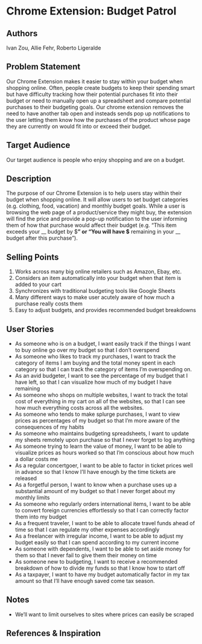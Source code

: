 # Chrome Extension: Budget Patrol

## Authors

Ivan Zou,
Allie Fehr,
Roberto Ligeralde

## Problem Statement

Our Chrome Extension makes it easier to stay within your budget when shopping online. Often, people create budgets to keep their spending smart but have difficulty tracking how their potential purchases fit into their budget or need to manually open up a spreadsheet and compare potential purchases to their budgeting goals. Our chrome extension removes the need to have another tab open and insteads sends pop up notifications to the user letting them know how the purchases of the product whose page they are currently on would fit into or exceed their budget. 

## Target Audience

Our target audience is people who enjoy shopping and are on a budget.

## Description

The purpose of our Chrome Extension is to help users stay within their budget when shopping online. It will allow users to set budget categories (e.g. clothing, food, vacation) and monthly budget goals. While a user is browsing the web page of a product/service they might buy, the extension will find the price and provide a pop-up notification to the user informing them of how that purchase would affect their budget (e.g. “This item exceeds your __ budget by $__” or “You will have $__ remaining in your __ budget after this purchase”).

## Selling Points

1. Works across many big online retailers such as Amazon, Ebay, etc.
2. Considers an item automatically into your budget when that item is added to your cart
3. Synchronizes with traditional budgeting tools like Google Sheets
4. Many different ways to make user acutely aware of how much a purchase really costs them
5. Easy to adjust budgets, and provides recommended budget breakdowns

## User Stories

- As someone who is on a budget, I want easily track if the things I want to buy online go over my budget so that I don’t overspend
- As someone who likes to track my purchases, I want to track the category of items I am buying and the total money spent in each category so that I can track the category of items I’m overspending on.
- As an avid budgeter, I want to see the percentage of my budget that I have left, so that I can visualize how much of my budget I have remaining
- As someone who shops on multiple websites, I want to track the total cost of everything in my cart on all of the websites, so that I can see how much everything costs across all the websites.
- As someone who tends to make splurge purchases, I want to view prices as percentages of my budget so that I’m more aware of the consequences of my habits
- As someone who maintains budgeting spreadsheets, I want to update my sheets remotely upon purchase so that I never forget to log anything
- As someone trying to learn the value of money, I want to be able to visualize prices as hours worked so that I’m conscious about how much a dollar costs me
- As a regular concertgoer, I want to be able to factor in ticket prices well in advance so that I know I’ll have enough by the time tickets are released
- As a forgetful person, I want to know when a purchase uses up a substantial amount of my budget so that I never forget about my monthly limits
- As someone who regularly orders international items, I want to be able to convert foreign currencies effortlessly so that I can correctly factor them into my budget
- As a frequent traveler, I want to be able to allocate travel funds ahead of time so that I can regulate my other expenses accordingly
- As a freelancer with irregular income, I want to be able to adjust my budget easily so that I can spend according to my current income
- As someone with dependents, I want to be able to set aside money for them so that I never fail to give them their money on time
- As someone new to budgeting, I want to receive a recommended breakdown of how to divide my funds so that I know how to start off
- As a taxpayer, I want to have my budget automatically factor in my tax amount so that I’ll have enough saved come tax season.

## Notes

- We’ll want to limit ourselves to sites where prices can easily be scraped

## References & Inspiration


